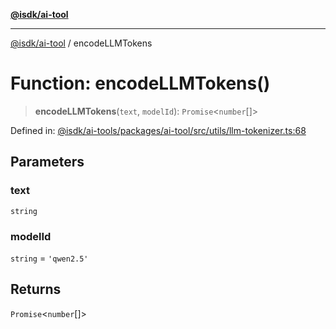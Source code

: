 [**@isdk/ai-tool**](../README.md)

***

[@isdk/ai-tool](../globals.md) / encodeLLMTokens

# Function: encodeLLMTokens()

> **encodeLLMTokens**(`text`, `modelId`): `Promise`\<`number`[]\>

Defined in: [@isdk/ai-tools/packages/ai-tool/src/utils/llm-tokenizer.ts:68](https://github.com/isdk/ai-tool.js/blob/e883e341c67e937e7d3a3e95e8bc56844896f5a3/src/utils/llm-tokenizer.ts#L68)

## Parameters

### text

`string`

### modelId

`string` = `'qwen2.5'`

## Returns

`Promise`\<`number`[]\>
